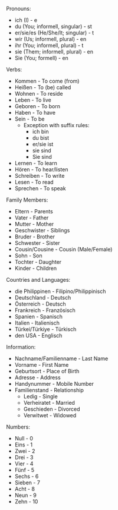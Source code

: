 Pronouns:
- ich (I) - e
- du (You; informell, singular) - st
- er/sie/es (He/She/It; singular) - t
- wir (Us; informell, plural) - en
- ihr (You; informell, plural) - t
- sie (Them; informell, plural) - en
- Sie (You; formell) - en

Verbs:
- Kommen - To come (from)
- Heißen - To (be) called
- Wohnen - To reside
- Leben - To live
- Geboren - To born
- Haben - To have
- Sein - To be
	- Exception with suffix rules:
		- ich bin
		- du bist
		- er/sie ist
		- sie sind
		- Sie sind
- Lernen - To learn
- Hören - To hear/listen
- Schreiben - To write
- Lesen - To read
- Sprechen - To speak

Family Members:
- Eltern - Parents
- Vater - Father
- Mutter - Mother
- Geschwister - Siblings
- Bruder - Brother
- Schwester - Sister
- Cousin/Cousine - Cousin (Male/Female)
- Sohn - Son
- Tochter - Daughter
- Kinder - Children

Countries and Languages:
- die Philippinen - Filipino/Philippinisch
- Deutschland - Deutsch
- Österreich - Deutsch
- Frankreich - Französisch
- Spanien - Spanisch
- Italien - Italienisch
- Türkei/Türkiye - Türkisch
- den USA - Englisch

Information:
- Nachname/Familienname - Last Name
- Vorname - First Name
- Geburtsort - Place of Birth
- Adresse - Address
- Handynummer - Mobile Number
- Familienstand - Relationship
	- Ledig - Single
	- Verheiratet - Married
	- Geschieden - Divorced
	- Verwitwet - Widowed

Numbers:
- Null - 0
- Eins - 1
- Zwei - 2
- Drei - 3
- Vier - 4
- Fünf - 5
- Sechs - 6
- Sieben - 7
- Acht - 8
- Neun - 9
- Zehn - 10